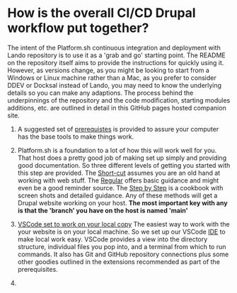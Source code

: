 
# How is the overall CI/CD Drupal workflow put together?

The intent of the Platform.sh continuous integration and deployment with Lando repository is to use it as a 'grab and go' starting point.  The README on the repository itself aims to provide the instructions for quickly using it.  However, as versions change, as you might be looking to start from a Windows or Linux machine rather than a Mac, as you prefer to consider DDEV or Docksal instead of Lando, you may need to know the underlying details so you can make any adaptions.  The process behind the underpinnings of the repository and the code modification, starting modules additions, etc. are outlined in detail in this GitHub pages hosted companion site.

1) A suggested set of [prerequistes](../cicd/prerequistes) is provided to assure your computer has the base tools to make things work.

2) Platform.sh is a foundation to a lot of how this will work well for you.  That host does a pretty good job of making set up simply and providing good documentation.  So three different levels of getting you started with this step are provided.  The [Short-cut](../cicd/platformshdrupal.md#Short-cut-approach:) assumes you are an old hand at working with web stuff.  The [Regular](../cicd/platformshdrupal.md#Regular-approach:) offers basic guidance and might even be a good reminder source.  The [Step by Step](../cicd/platformshdrupal.md#Step-by-Step) is a cookbook with screen shots and detailed guidance.  Any of these methods will get a Drupal website working on your host.  **The most important key with any is that the 'branch' you have on the host is named 'main'**

3) [VSCode set to work on your local copy](vscodedrupallocal.md) The easiest way to work with the your website is on your local machine.  So we set up our VSCode [IDE](../book/ide.md) to make local work easy.  VSCode provides a view into the directory structure, individual files you pop into, and a terminal from which to run commands.  It also has Git and GitHub repository connections plus some other goodies outlined in the extensions recommended as part of the prerequisites. 

4) 


